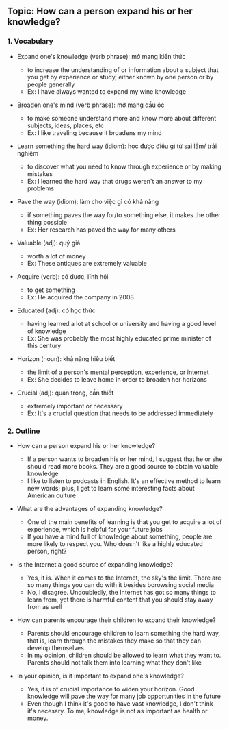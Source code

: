 ## Topic: How can a person expand his or her knowledge?

### 1. Vocabulary
- Expand one's knowledge (verb phrase): mở mang kiến thức
  + to increase the understanding of or information about a subject that you get by experience or study, either known by one person or by people generally
  + Ex: I have always wanted to expand my wine knowledge

- Broaden one's mind (verb phrase): mở mang đầu óc
  + to make someone understand more and know more about different subjects, ideas, places, etc
  + Ex: I like traveling because it broadens my mind

- Learn something the hard way (idiom): học được điều gì từ sai lầm/ trải nghiệm
  + to discover what you need to know through experience or by making mistakes
  + Ex: I learned the hard way that drugs weren't an answer to my problems

- Pave the way (idiom): làm cho việc gì có khả năng
  + if something paves the way for/to something else, it makes the other thing possible
  + Ex: Her research has paved the way for many others

- Valuable (adj): quý giá
  + worth a lot of money
  + Ex: These antiques are extremely valuable

- Acquire (verb): có được, lĩnh hội
  + to get something
  + Ex: He acquired the company in 2008

- Educated (adj): có học thức
  + having learned a lot at school or university and having a good level of knowledge
  + Ex: She was probably the most highly educated prime minister of this century

- Horizon (noun): khả năng hiểu biết
  + the limit of a person's mental perception, experience, or internet
  + Ex: She decides to leave home in order to broaden her horizons

- Crucial (adj): quan trọng, cần thiết
  + extremely important or necessary
  + Ex: It's a crucial question that needs to be addressed immediately

### 2. Outline
- How can a person expand his or her knowledge?
  + If a person wants to broaden his or her mind, I suggest that he or she should read more books. They are a good source to obtain valuable knowledge
  + I like to listen to podcasts in English. It's an effective method to learn new words; plus, I get to learn some interesting facts about American culture

- What are the advantages of expanding knowledge?
  + One of the main benefits of learning is that you get to acquire a lot of experience, which is helpful for your future jobs
  + If you have a mind full of knowledge about something, people are more likely to respect you. Who doesn't like a highly educated person, right?

- Is the Internet a good source of expanding knowledge?
  + Yes, it is. When it comes to the Internet, the sky's the limit. There are so many things you can do with it besides borowsing social media
  + No, I disagree. Undoubledly, the Internet has got so many things to learn from, yet there is harmful content that you should stay away from as well

- How can parents encourage their children to expand their knowledge?
  + Parents should encourage children to learn something the hard way, that is, learn through the mistakes they make so that they can develop themselves
  + In my opinion, children should be allowed to learn what they want to. Parents should not talk them into learning what they don't like

- In your opinion, is it important to expand one's knowledge?
  + Yes, it is of crucial importance to widen your horizon. Good knowledge will pave the way for many job opportunities in the future
  + Even though I think it's good to have vast knowledge, I don't think it's necesary. To me, knowledge is not as important as health or money.